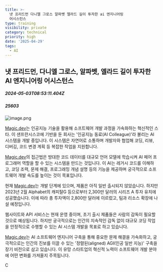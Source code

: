 ```yaml
---
title: >-
  냇 프리드먼 다니엘 그로스 알파벳 엘라드 길이 투자한 ai 엔지니어링
  어시스턴스
type: training
visibility: private
category: technical
priority: high
date: '2025-04-29'
tags:
  - AI
---
```

## 냇 프리드먼, 다니엘 그로스, 알파벳, 엘라드 길이 투자한 AI 엔지니어링 어시스턴스
##### 2024-05-03T08:53:11.404Z
##### 25603

<img src="https://media.disquiet.io/images/makerlog/01cad9842c61bef74f9f7ddd5127d2f9712aa066ab0bd5ab2738735fff7aa4ef" alt="image.png" title="image.png"><p></p><p><a target="_blank" rel="noopener noreferrer nofollow" class="text-blue-500 hover:text-blue-300 no-underline text-blue-500 hover:text-blue-300 no-underline" href="http://Magic.dev">Magic.dev</a>는 인공지능 기술을 활용해 소프트웨어 개발 과정을 가속화하는 혁신적인 스타. 이 샌프란시스코에 기반을 둔 회사는 '인공지능 동료(AI Colleague)'라 불리는 AI 시스템을 개발 중입니다. 이 시스템은 자연어로 소통하며 개발자와 협업해 코딩, 리뷰, 디버깅, 코드 변경 계획 등 복잡한 작업을 지원합니다.</p><p></p><p><a target="_blank" rel="noopener noreferrer nofollow" class="text-blue-500 hover:text-blue-300 no-underline text-blue-500 hover:text-blue-300 no-underline" href="http://Magic.dev">Magic.dev</a>의 접근법은 방대한 코드 데이터를 대규모 언어 모델에 학습시켜 AI 페어 프로그래머 역할을 할 수 있는 시스템을 만드는 것입니다. 이 AI는 레거시 코드를 이해하고, 코딩 조력, 문제 해결, 프로그래밍 개념 설명 등의 기능을 제공하며 궁극적으로 소프트웨어 개발 속도를 높이는 것이 목표입니다.</p><p></p><p>현재 <a target="_blank" rel="noopener noreferrer nofollow" class="text-blue-500 hover:text-blue-300 no-underline text-blue-500 hover:text-blue-300 no-underline" href="http://Magic.dev">Magic.dev</a>는 개발 단계에 있으며, 제품은 아직 일반 출시되지 않았습니다. 하지만 2023년 2월 Alphabet의 캐피탈G 등으로부터 2,300만 달러의 시리즈 A 투자 유치에 성공했습니다. 이에 따라 총 투자액이 2,800만 달러에 이르렀고, 팀과 리소스 확장에 나설 예정입니다.</p><p></p><p>웹사이트와 API 서비스는 현재 운영 중이며, 초기 출시 제품들은 사람의 감독이 필요할 것으로 예상됩니다. 하지만 궁극적으로는 인간의 지속적인 감독 없이 대규모 코딩 작업을 안정적으로 수행할 수 있는 AI 시스템 개발을 목표로 하고 있습니다.</p><p></p><p><a target="_blank" rel="noopener noreferrer nofollow" class="text-blue-500 hover:text-blue-300 no-underline text-blue-500 hover:text-blue-300 no-underline" href="http://Magic.dev">Magic.dev</a>는 AI 소프트웨어 엔지니어 구축을 통해 중요한 문제 해결을 가속화하고, 궁극적으로는 인간의 진보를 이끌 수 있는 '정렬된(aligned) AGI(인공 일반 지능)' 구축을 장기 비전으로 삼고 있습니다. 이 유망 스타트업의 혁신적 노력이 소프트웨어 개발 분야에 어떤 변화를 가져올지 주목됩니다.</p><p> C</p>
